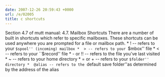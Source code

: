 ```yaml
---
date: 2007-12-26 20:59:43 +0000
url: /e/02005
title: c shortcuts
---
```


Section 4.7 of mutt manual:
  4.7.  Mailbox Shortcuts
    There are a number of built in shortcuts which refer to specific
    mailboxes.  These shortcuts can be used anywhere you are prompted
    for a file or mailbox path.
    *  ! -- refers to your ``$spool'' (incoming) mailbox
    *  > -- refers to your ``$mbox'' file
    *  < -- refers to your ``$record'' file
    *  - or !! -- refers to the file you've last visited
    *  ~ -- refers to your home directory
    *  = or + -- refers to your ``$folder'' directory
    *  @alias -- refers to the ``default save folder''as determined by
                 the address of the alias
